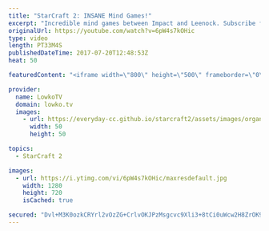 ```yaml
---
title: "StarCraft 2: INSANE Mind Games!"
excerpt: "Incredible mind games between Impact and Leenock. Subscribe for more videos: http://lowko.tv/youtube Epic Zerg vs Terran: https://goo.gl/GJuLSh  This video is a best of three series between two top level Korean Zerg players. Both of them are extremely good and clearly respect each other. Because of that,"
originalUrl: https://youtube.com/watch?v=6pW4s7kOHic
type: video
length: PT33M4S
publishedDateTime: 2017-07-20T12:48:53Z
heat: 50

featuredContent: "<iframe width=\"800\" height=\"500\" frameborder=\"0\" src=\"https://www.youtube.com/embed/6pW4s7kOHic\" allow=\"accelerometer; autoplay; encrypted-media; gyroscope; picture-in-picture\" allowfullscreen></iframe>"

provider:
  name: LowkoTV
  domain: lowko.tv
  images:
    - url: https://everyday-cc.github.io/starcraft2/assets/images/organizations/lowko.tv-50x50.jpg
      width: 50
      height: 50

topics:
  - StarCraft 2

images:
  - url: https://i.ytimg.com/vi/6pW4s7kOHic/maxresdefault.jpg
    width: 1280
    height: 720
    isCached: true

secured: "Dvl+M3K0ozkCRYrl2vOzZG+CrlvOKJPzMsgcvc9Xli3+8tCi0uWcw2H8ZrOK9QDPGsBc6VWSVAjCQ6oWN6nwcHE1JrDWp2d5FCX3TOxDncySrMOlJetLzqSlXsY2M7zblf20ls9itIRLerG5ttHBuwQdxUNXGhypSM5DG8oQRb/oaIzW7SvOcVQN/g9MbokphecQoe/4pZfCggxzuVqUZ6Ke27IVbQ51gYeXf5p+W21dUNtvR4eFOX1yqM/KpSUthLnMnzEie34EA3Fqm43Eo/dnZiv6c3zoZSxBVFCRgS4qS9/CtmwGmRx2HG2qe6M33YYwvWqi8wPaJ4EgAKfzmALlncSqD+Q8T1e8oE/IWdcgndkDudzNYUeq92AmxN1I79kfrrPKIQlROETt2FWnhVJpcV0R2qik+HJ5JizNQV8=;6fm2iw8VHtv621lL+E5tPA=="
---
```


